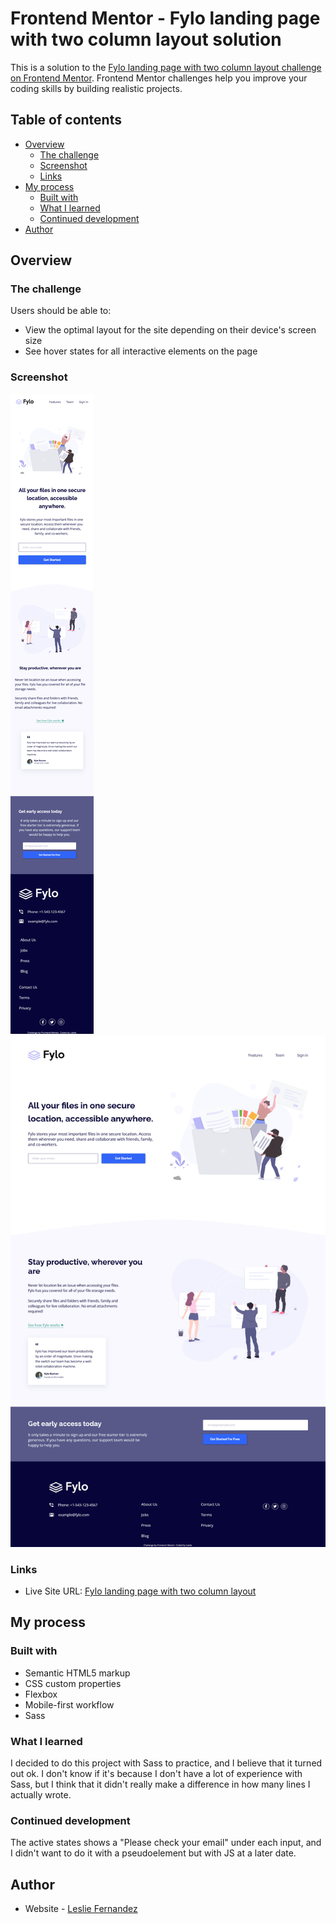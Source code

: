 # Frontend Mentor - Fylo landing page with two column layout solution

This is a solution to the [Fylo landing page with two column layout challenge on Frontend Mentor](https://www.frontendmentor.io/challenges/fylo-landing-page-with-two-column-layout-5ca5ef041e82137ec91a50f5). Frontend Mentor challenges help you improve your coding skills by building realistic projects. 

## Table of contents

- [Overview](#overview)
  - [The challenge](#the-challenge)
  - [Screenshot](#screenshot)
  - [Links](#links)
- [My process](#my-process)
  - [Built with](#built-with)
  - [What I learned](#what-i-learned)
  - [Continued development](#continued-development)
- [Author](#author)

## Overview

### The challenge

Users should be able to:

- View the optimal layout for the site depending on their device's screen size
- See hover states for all interactive elements on the page

### Screenshot

![](./assets/design/mobile-solution.png)
![](./assets/design/desktop-solution.png)

### Links

- Live Site URL: [Fylo landing page with two column layout](https://leslief10.github.io/fylo-landing-page/)

## My process

### Built with

- Semantic HTML5 markup
- CSS custom properties
- Flexbox
- Mobile-first workflow
- Sass

### What I learned

I decided to do this project with Sass to practice, and I believe that it turned out ok. I don't know if it's because I don't have a lot of experience with Sass, but I think that it didn't really make a difference in how many lines I actually wrote. 

### Continued development

The active states shows a "Please check your email" under each input, and I didn't want to do it with a pseudoelement but with JS at a later date.

## Author

- Website - [Leslie Fernandez](https://github.com/leslief10)
